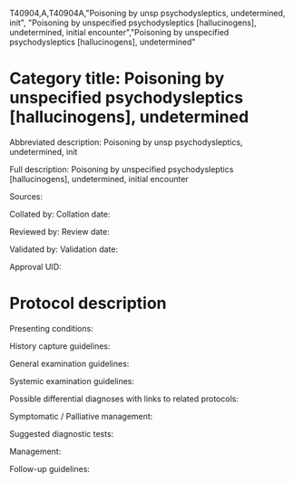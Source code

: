 T40904,A,T40904A,"Poisoning by unsp psychodysleptics, undetermined, init", "Poisoning by unspecified psychodysleptics [hallucinogens], undetermined, initial encounter","Poisoning by unspecified psychodysleptics [hallucinogens], undetermined"
# Category title: Poisoning by unspecified psychodysleptics [hallucinogens], undetermined

Abbreviated description: Poisoning by unsp psychodysleptics, undetermined, init

Full description: Poisoning by unspecified psychodysleptics [hallucinogens], undetermined, initial encounter

Sources:

Collated by:
Collation date:

Reviewed by:
Review date:

Validated by:
Validation date:

Approval UID:

# Protocol description

Presenting conditions:

History capture guidelines:

General examination guidelines:

Systemic examination guidelines:

Possible differential diagnoses with links to related protocols:

Symptomatic / Palliative management:

Suggested diagnostic tests:

Management:

Follow-up guidelines:
